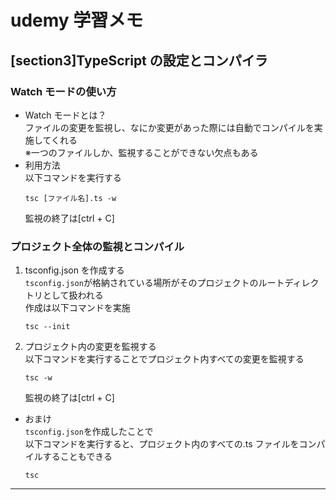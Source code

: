 # udemy 学習メモ

## [section3]TypeScript の設定とコンパイラ

### Watch モードの使い方

- Watch モードとは？  
  ファイルの変更を監視し、なにか変更があった際には自動でコンパイルを実施してくれる  
  ※一つのファイルしか、監視することができない欠点もある
- 利用方法  
  以下コマンドを実行する
  ```
  tsc [ファイル名].ts -w
  ```
  監視の終了は[ctrl + C]

### プロジェクト全体の監視とコンパイル

1. tsconfig.json を作成する  
   `tsconfig.json`が格納されている場所がそのプロジェクトのルートディレクトリとして扱われる  
   作成は以下コマンドを実施


    ```
    tsc --init
    ```

2. プロジェクト内の変更を監視する  
   以下コマンドを実行することでプロジェクト内すべての変更を監視する


    ```
    tsc -w
    ```
    監視の終了は[ctrl + C]

- おまけ  
  `tsconfig.json`を作成したことで  
  以下コマンドを実行すると、プロジェクト内のすべての.ts ファイルをコンパイルすることもできる
  ```
  tsc
  ```

---
